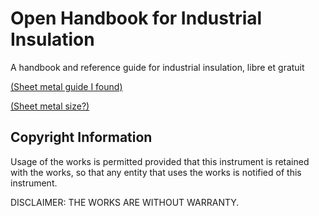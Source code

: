 # Open Handbook for Industrial Insulation

A handbook and reference guide for industrial insulation, libre et gratuit

[(Sheet metal guide I found)](https://www.jm.com/content/dam/jm/global/en/industrial-insulation/metal-jacketing/aluminum-roll-jacketing/JM_IND_Metal_Jacketing_Install_Guide.pdf)

[(Sheet metal size?)](https://www.jm.com/content/dam/jm/global/en/industrial-insulation/calcium-silicate/thermo-1200/IND-306-Thermo-1200-Stretch-Out-For-Jacketing.pdf)

## Copyright Information

Usage of the works is permitted provided that this instrument is retained with the works, so that any entity that uses the works is notified of this instrument.

DISCLAIMER: THE WORKS ARE WITHOUT WARRANTY.
